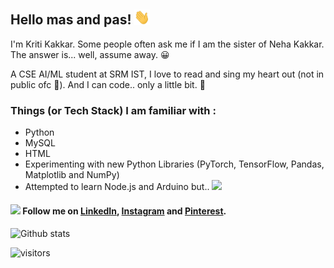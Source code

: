 ## Hello mas and pas! <img src="https://raw.githubusercontent.com/ABSphreak/ABSphreak/master/gifs/Hi.gif" width="25px">

I'm Kriti Kakkar. Some people often ask me if I am the sister of Neha Kakkar. The answer is... well, assume away. 😀 

A CSE AI/ML student at SRM IST, I love to read and sing my heart out (not in public ofc 🤡). And I can code.. only a little bit. 🤏 

### Things (or Tech Stack) I am familiar with :
* Python
* MySQL
* HTML
* Experimenting with new Python Libraries (PyTorch, TensorFlow, Pandas, Matplotlib and NumPy)
* Attempted to learn Node.js and Arduino but.. <img src="https://media4.giphy.com/media/IzcFv6WJ4310bDeGjo/giphy.gif" height="25px" />

#### <img src="https://github.com/rajput2107/rajput2107/blob/master/Assets/Handshake.gif" height="25px" /> Follow me on [LinkedIn](https://www.linkedin.com/in/kritiikakkar/), [Instagram](https://www.instagram.com/kuchhnahii/) and [Pinterest](https://in.pinterest.com/xthegalacticempressx/). 

![Github stats](https://github-readme-stats.vercel.app/api?username=kritiikakkar&show_icons=true&theme=radical&count_private=true)</br>

![visitors](https://visitor-badge.glitch.me/badge?page_id=${kritiikakkar})


